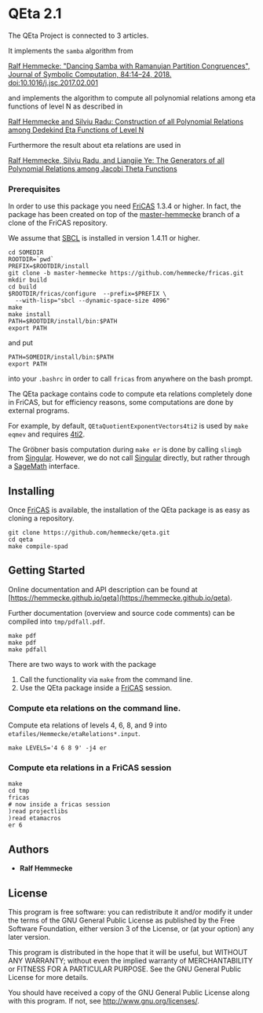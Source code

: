 # QEta 2.1

The QEta Project is connected to 3 articles.

It implements the `samba` algorithm from

[Ralf Hemmecke: "Dancing Samba with Ramanujan Partition Congruences",
Journal of Symbolic Computation, 84:14–24,
2018.](http://www.risc.jku.at/publications/download/risc_5338/DancingSambaRamanujan.pdf) [doi:10.1016/j.jsc.2017.02.001](https://doi.org/10.1016/j.jsc.2017.02.001)

and implements the algorithm to compute all polynomial relations among
eta functions of level N as described in

[Ralf Hemmecke and Silviu Radu: Construction of all Polynomial Relations
  among Dedekind Eta Functions of Level N](http://www.risc.jku.at/publications/download/risc_5561/etarelations.pdf)

Furthermore the result about eta relations are used in

[Ralf Hemmecke, Silviu Radu, and Liangjie Ye: The Generators of all
Polynomial Relations among Jacobi Theta
Functions](http://www.risc.jku.at/publications/download/risc_5719/thetarelations.pdf)

### Prerequisites

In order to use this package you need [FriCAS] 1.3.4 or higher.
In fact, the package has been created on top of the
[master-hemmecke](https://github.com/hemmecke/fricas/commits/master-hemmecke)
branch of a clone of the FriCAS repository.

We assume that [SBCL] is installed in version 1.4.11 or higher.

```
cd SOMEDIR
ROOTDIR=`pwd`
PREFIX=$ROOTDIR/install
git clone -b master-hemmecke https://github.com/hemmecke/fricas.git
mkdir build
cd build
$ROOTDIR/fricas/configure  --prefix=$PREFIX \
  --with-lisp="sbcl --dynamic-space-size 4096"
make
make install
PATH=$ROOTDIR/install/bin:$PATH
export PATH
```
and put

```
PATH=SOMEDIR/install/bin:$PATH
export PATH
```
into your `.bashrc` in order to call `fricas` from anywhere on the
bash prompt.

The QEta package contains code to compute eta relations completely
done in FriCAS, but for efficiency reasons, some computations are done
by external programs.

For example, by default, `QEtaQuotientExponentVectors4ti2` is
used by `make eqmev` and requires [4ti2].

The Gröbner basis computation during `make er` is done by calling
`slimgb` from [Singular]. However, we do not call [Singular] directly,
but rather through a [SageMath] interface.

## Installing

Once [FriCAS] is available, the installation of the QEta package is as
easy as cloning a repository.

```
git clone https://github.com/hemmecke/qeta.git
cd qeta
make compile-spad
```

## Getting Started

Online documentation and API description can be found at
[https://hemmecke.github.io/qeta](https://hemmecke.github.io/qeta).

Further documentation (overview and source code comments) can be
compiled into `tmp/pdfall.pdf`.

```
make pdf
make pdf
make pdfall
```

There are two ways to work with the package

1. Call the functionality via `make` from the command line.
1. Use the QEta package inside a [FriCAS] session.

### Compute eta relations on the command line.

Compute eta relations of levels 4, 6, 8, and 9 into
`etafiles/Hemmecke/etaRelations*.input`.

```
make LEVELS='4 6 8 9' -j4 er
```

### Compute eta relations in a FriCAS session

```
make
cd tmp
fricas
# now inside a fricas session
)read projectlibs
)read etamacros
er 6
```

## Authors

* **Ralf Hemmecke**

## License

This program is free software: you can redistribute it and/or modify
it under the terms of the GNU General Public License as published by
the Free Software Foundation, either version 3 of the License, or
(at your option) any later version.

This program is distributed in the hope that it will be useful,
but WITHOUT ANY WARRANTY; without even the implied warranty of
MERCHANTABILITY or FITNESS FOR A PARTICULAR PURPOSE.  See the
GNU General Public License for more details.

You should have received a copy of the GNU General Public License
along with this program.  If not, see <http://www.gnu.org/licenses/>.




[4ti2]:http://www.4ti2.de
[FriCAS]:https://fricas.github.io
[SageMath]:http://sagemath.org
[Singular]:https://www.singular.uni-kl.de/
[SBCL]:http:sbcl.org
